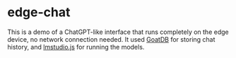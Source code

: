 # edge-chat

This is a demo of a ChatGPT-like interface that runs completely on the edge
device, no network connection needed. It used
[GoatDB](https://github.com/goatplatform/goatdb) for storing chat history, and
[lmstudio.js](https://github.com/lmstudio-ai/lmstudio.js) for running the
models.

